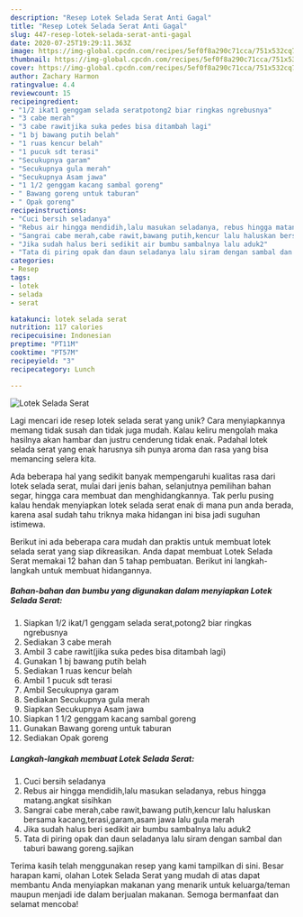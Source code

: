 ```yaml
---
description: "Resep Lotek Selada Serat Anti Gagal"
title: "Resep Lotek Selada Serat Anti Gagal"
slug: 447-resep-lotek-selada-serat-anti-gagal
date: 2020-07-25T19:29:11.363Z
image: https://img-global.cpcdn.com/recipes/5ef0f8a290c71cca/751x532cq70/lotek-selada-serat-foto-resep-utama.jpg
thumbnail: https://img-global.cpcdn.com/recipes/5ef0f8a290c71cca/751x532cq70/lotek-selada-serat-foto-resep-utama.jpg
cover: https://img-global.cpcdn.com/recipes/5ef0f8a290c71cca/751x532cq70/lotek-selada-serat-foto-resep-utama.jpg
author: Zachary Harmon
ratingvalue: 4.4
reviewcount: 15
recipeingredient:
- "1/2 ikat1 genggam selada seratpotong2 biar ringkas ngrebusnya"
- "3 cabe merah"
- "3 cabe rawitjika suka pedes bisa ditambah lagi"
- "1 bj bawang putih belah"
- "1 ruas kencur belah"
- "1 pucuk sdt terasi"
- "Secukupnya garam"
- "Secukupnya gula merah"
- "Secukupnya Asam jawa"
- "1 1/2 genggam kacang sambal goreng"
- " Bawang goreng untuk taburan"
- " Opak goreng"
recipeinstructions:
- "Cuci bersih seladanya"
- "Rebus air hingga mendidih,lalu masukan seladanya, rebus hingga matang.angkat sisihkan"
- "Sangrai cabe merah,cabe rawit,bawang putih,kencur lalu haluskan bersama kacang,terasi,garam,asam jawa lalu gula merah"
- "Jika sudah halus beri sedikit air bumbu sambalnya lalu aduk2"
- "Tata di piring opak dan daun seladanya lalu siram dengan sambal dan taburi bawang goreng.sajikan"
categories:
- Resep
tags:
- lotek
- selada
- serat

katakunci: lotek selada serat 
nutrition: 117 calories
recipecuisine: Indonesian
preptime: "PT11M"
cooktime: "PT57M"
recipeyield: "3"
recipecategory: Lunch

---
```



![Lotek Selada Serat](https://img-global.cpcdn.com/recipes/5ef0f8a290c71cca/751x532cq70/lotek-selada-serat-foto-resep-utama.jpg)

Lagi mencari ide resep lotek selada serat yang unik? Cara menyiapkannya memang tidak susah dan tidak juga mudah. Kalau keliru mengolah maka hasilnya akan hambar dan justru cenderung tidak enak. Padahal lotek selada serat yang enak harusnya sih punya aroma dan rasa yang bisa memancing selera kita.

Ada beberapa hal yang sedikit banyak mempengaruhi kualitas rasa dari lotek selada serat, mulai dari jenis bahan, selanjutnya pemilihan bahan segar, hingga cara membuat dan menghidangkannya. Tak perlu pusing kalau hendak menyiapkan lotek selada serat enak di mana pun anda berada, karena asal sudah tahu triknya maka hidangan ini bisa jadi suguhan istimewa.




Berikut ini ada beberapa cara mudah dan praktis untuk membuat lotek selada serat yang siap dikreasikan. Anda dapat membuat Lotek Selada Serat memakai 12 bahan dan 5 tahap pembuatan. Berikut ini langkah-langkah untuk membuat hidangannya.

<!--inarticleads1-->

##### Bahan-bahan dan bumbu yang digunakan dalam menyiapkan Lotek Selada Serat:

1. Siapkan 1/2 ikat/1 genggam selada serat,potong2 biar ringkas ngrebusnya
1. Sediakan 3 cabe merah
1. Ambil 3 cabe rawit(jika suka pedes bisa ditambah lagi)
1. Gunakan 1 bj bawang putih belah
1. Sediakan 1 ruas kencur belah
1. Ambil 1 pucuk sdt terasi
1. Ambil Secukupnya garam
1. Sediakan Secukupnya gula merah
1. Siapkan Secukupnya Asam jawa
1. Siapkan 1 1/2 genggam kacang sambal goreng
1. Gunakan  Bawang goreng untuk taburan
1. Sediakan  Opak goreng




<!--inarticleads2-->

##### Langkah-langkah membuat Lotek Selada Serat:

1. Cuci bersih seladanya
1. Rebus air hingga mendidih,lalu masukan seladanya, rebus hingga matang.angkat sisihkan
1. Sangrai cabe merah,cabe rawit,bawang putih,kencur lalu haluskan bersama kacang,terasi,garam,asam jawa lalu gula merah
1. Jika sudah halus beri sedikit air bumbu sambalnya lalu aduk2
1. Tata di piring opak dan daun seladanya lalu siram dengan sambal dan taburi bawang goreng.sajikan




Terima kasih telah menggunakan resep yang kami tampilkan di sini. Besar harapan kami, olahan Lotek Selada Serat yang mudah di atas dapat membantu Anda menyiapkan makanan yang menarik untuk keluarga/teman maupun menjadi ide dalam berjualan makanan. Semoga bermanfaat dan selamat mencoba!
